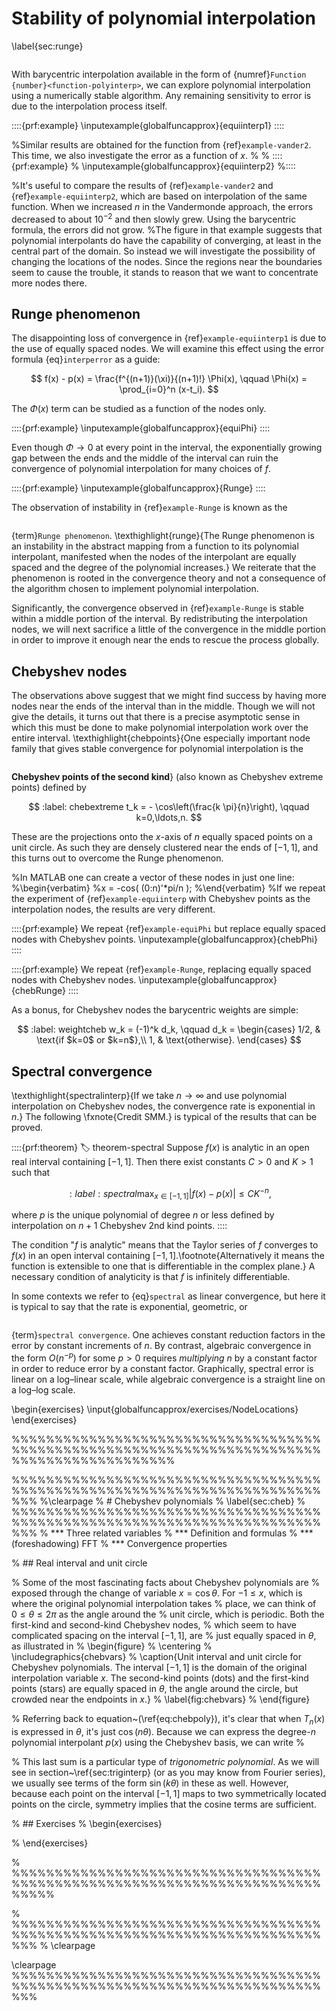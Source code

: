 # Stability of polynomial interpolation
\label{sec:runge}


```{index} stability!of polynomial interpolation
```

With  barycentric interpolation available in the form of {numref}`Function {number}<function-polyinterp>`, we can explore polynomial interpolation using a numerically stable algorithm. Any remaining sensitivity to error is due to the interpolation process itself.

::::{prf:example}
  \inputexample{globalfuncapprox}{equiinterp1}
::::


%Similar results are obtained for the function from {ref}`example-vander2`. This time, we also investigate the error as a function of $x$.
%
%
::::{prf:example}
%  \inputexample{globalfuncapprox}{equiinterp2}
%::::


%It's useful to compare the results of {ref}`example-vander2` and {ref}`example-equiinterp2`, which are based on interpolation of the same function. When we increased $n$ in the Vandermonde approach, the errors decreased to about $10^{-2}$ and then slowly grew. Using the barycentric formula, the errors did not grow.
%The figure in that example suggests that polynomial interpolants do have the capability of converging, at least in the central part of the domain. So instead we will investigate the possibility of changing the locations of the nodes. Since the regions near the boundaries seem to cause the trouble, it stands to reason that we want to concentrate more nodes there.



## Runge phenomenon

The disappointing loss of convergence in {ref}`example-equiinterp1` is due to the use of equally spaced nodes. We will examine this effect using the error formula {eq}`interperror` as a guide:

$$
  f(x) - p(x) = \frac{f^{(n+1)}(\xi)}{(n+1)!} \Phi(x), \qquad \Phi(x) =
  \prod_{i=0}^n (x-t_i).
$$

The $\Phi(x)$ term can be studied as a function of the nodes only.


::::{prf:example}
  \inputexample{globalfuncapprox}{equiPhi}
::::


Even though $\Phi\to 0$ at every point in the interval, the exponentially growing gap between the ends and the middle of the interval can ruin the convergence of polynomial interpolation for many choices of $f$.


::::{prf:example}
  \inputexample{globalfuncapprox}{Runge}
::::


The observation of instability in {ref}`example-Runge` is known as the 
```{index} Runge phenomenon
```
 {term}`Runge phenomenon`. \texthighlight{runge}{The Runge phenomenon is an instability in the abstract mapping from a function to its polynomial interpolant, manifested when the nodes of the interpolant are equally spaced and the degree of the polynomial increases.}  We reiterate that the phenomenon is rooted in the convergence theory and not a consequence of the algorithm chosen to implement polynomial interpolation.

Significantly, the convergence observed in {ref}`example-Runge` is stable within a middle portion of the interval. By redistributing the interpolation nodes, we will next sacrifice a little of the convergence in the middle portion in order to improve it enough near the ends to rescue the process globally.

## Chebyshev nodes

The observations above suggest that we might find success by having more nodes near the ends of the interval than in the middle. Though we will not give the details, it turns out that there is a precise asymptotic sense in which this must be done to make polynomial interpolation work over the entire interval. \texthighlight{chebpoints}{One especially important node family that gives stable convergence for polynomial interpolation is the 
```{index} Chebyshev points!second kind
```
 **Chebyshev points of the second kind**} (also known as Chebyshev extreme points) defined by

$$
  :label: chebextreme
  t_k = - \cos\left(\frac{k \pi}{n}\right), \qquad k=0,\ldots,n.
$$

These are the projections onto the $x$-axis of $n$ equally spaced points on a unit circle. As such they are densely clustered near the ends of $[-1,1]$, and this turns
out to overcome the Runge phenomenon.

%In MATLAB one can create a vector of these nodes in just one line:
%\begin{verbatim}
%x = -cos( (0:n)'*pi/n );
%\end{verbatim}
%If we repeat the experiment of {ref}`example-equiinterp` with Chebyshev points as the interpolation nodes, the results are very different.


::::{prf:example}
  We repeat {ref}`example-equiPhi` but replace equally spaced nodes with Chebyshev points.
  \inputexample{globalfuncapprox}{chebPhi}
::::



::::{prf:example}
  We repeat {ref}`example-Runge`, replacing equally spaced nodes with Chebyshev nodes.
  \inputexample{globalfuncapprox}{chebRunge}
::::


As a bonus, for Chebyshev nodes the barycentric weights are simple:

$$
  :label: weightcheb
  w_k = (-1)^k d_k, \qquad d_k =
  \begin{cases}
    1/2, & \text{if $k=0$ or $k=n$},\\
    1, & \text{otherwise}.
  \end{cases}
$$




## Spectral convergence
\texthighlight{spectralinterp}{If we take $n\rightarrow \infty$ and use polynomial interpolation on Chebyshev nodes, the convergence rate is exponential in $n$.} The following \fxnote{Credit SMM.} is typical of the results that can be proved.

::::{prf:theorem}
  :label: theorem-spectral
  Suppose $f(x)$ is analytic in an open real interval containing $[-1,1]$. Then there exist constants $C>0$ and $K>1$ such that
  
$$
    :label: spectral
    \max_{x\in[-1,1]} | f(x) - p(x) | \le C K^{-n},
  $$

  where $p$ is the unique polynomial of degree $n$ or less defined by interpolation on $n+1$ Chebyshev 2nd kind points.
::::

The condition "$f$ is analytic" means that the Taylor series of $f$ converges to $f(x)$ in an open interval containing $[-1,1]$.\footnote{Alternatively it means the function is extensible to one that is differentiable in the complex plane.} A necessary condition of analyticity is that $f$ is infinitely differentiable.

In some contexts we refer to {eq}`spectral` as linear convergence, but here it is typical to say that the rate is exponential, geometric, or 
```{index} convergence rate!spectral
```
 {term}`spectral convergence`. One achieves  constant reduction factors in the error by constant increments of $n$. By contrast, algebraic convergence in the form $O(n^{-p})$ for some $p>0$ requires *multiplying* $n$ by a constant factor in order to reduce error by a constant factor. Graphically, spectral error is linear on a log–linear scale, while algebraic convergence is a straight line on a log–log scale.

\begin{exercises}
  \input{globalfuncapprox/exercises/NodeLocations}
\end{exercises}

%%%%%%%%%%%%%%%%%%%%%%%%%%%%%%%%%%%%%%%%%%%%%%%%%%%%%%%%%%%%%%%%%%%%%%%%%%%%%%%%%%%%%%%%%%%



%%%%%%%%%%%%%%%%%%%%%%%%%%%%%%%%%%%%%%%%%%%%%%%%%%%%%%%%%%%%%%%%%%%%%%%%%%%
%\clearpage
% # Chebyshev polynomials
% \label{sec:cheb}
% %%%%%%%%%%%%%%%%%%%%%%%%%%%%%%%%%%%%%%%%%%%%%%%%%%%%%%%%%%%%%%%%%%%%%%%%%%%
% *** Three related variables
% *** Definition and formulas
% *** (foreshadowing) FFT
% *** Convergence properties

% ## Real interval and unit circle

% Some of the most fascinating facts about Chebyshev polynomials are
% exposed through the change of variable $x=\cos \theta$. For $-1\le x
% \le 1$, which is where the original polynomial interpolation takes
% place, we can think of $0\le \theta \le 2\pi$ as the angle around the
% unit circle, which is periodic. Both the first-kind and second-kind Chebyshev nodes,
% which seem to have complicated spacing on the interval $[-1,1]$, are
% just equally spaced in $\theta$, as illustrated in
% \begin{figure}
%   \centering
%   \includegraphics{chebvars}
%   \caption{Unit interval and unit circle for Chebyshev polynomials. The interval $[-1,1]$ is the domain of the original interpolation variable $x$. The second-kind points (dots) and the first-kind points (stars) are equally spaced in $\theta$, the angle around the circle, but crowded near the endpoints in $x$.}
%   \label{fig:chebvars}
% \end{figure}

% Referring back to equation~(\ref{eq:chebpoly}), it's clear that when $T_n(x)$ is expressed in $\theta$, it's just $\cos(n\theta)$. Because we can express the degree-$n$ polynomial interpolant $p(x)$ using the Chebyshev basis, we can write
% 
$$
%   p(x) = \sum_{k=0}^n c_k T_k(x) = \sum_{k=0}^n c_k \cos (k \theta).
% $$

% This last sum is a particular type of *trigonometric polynomial*. As we will see in section~\ref{sec:triginterp} (or as you may know from Fourier series), we usually see terms of the form $\sin(k\theta)$ in these as well. However, because each point on the interval $[-1,1]$ maps to two symmetrically located points on the circle, symmetry implies that the cosine terms are sufficient.



% ## Exercises
% \begin{exercises}


% \end{exercises}


% %%%%%%%%%%%%%%%%%%%%%%%%%%%%%%%%%%%%%%%%%%%%%%%%%%%%%%%%%%%%%%%%%%%%%%%%%%%%%


% %%%%%%%%%%%%%%%%%%%%%%%%%%%%%%%%%%%%%%%%%%%%%%%%%%%%%%%%%%%%%%%%%%%%%%%%%%%
% \clearpage

\clearpage
%%%%%%%%%%%%%%%%%%%%%%%%%%%%%%%%%%%%%%%%%%%%%%%%%%%%%%%%%%%%%%%%%%%%%%%%%%%
